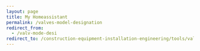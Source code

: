 ```yaml
---
layout: page
title: My Homeassistant
permalink: /valves-model-designation
redirect_from: 
  - /valv-mode-desi
redirect_to: /construction-equipment-installation-engineering/tools/valves-model-designation.html
---
```

